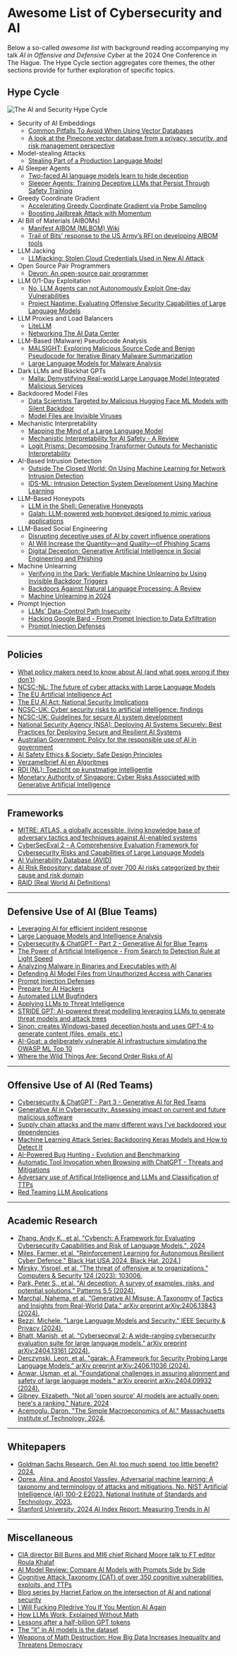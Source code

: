 # **Awesome List of Cybersecurity and AI**

Below a so-called *awesome list* with background reading accompanying my talk *AI in Offensive and Defensive Cyber* at the 2024 One Conference in The Hague. The Hype Cycle section aggregates core themes, the other sections provide for further exploration of specific topics.  

## Hype Cycle

![The AI and Security Hype Cycle](sec_ai_hype_cycle.png)

- Security of AI Embeddings
    - [Common Pitfalls To Avoid When Using Vector Databases](https://dagshub.com/blog/common-pitfalls-to-avoid-when-using-vector-databases/)
    - [A look at the Pinecone vector database from a privacy, security, and risk management perspective](https://ironcorelabs.com/vectordbs/pinecone-security/)
- Model-stealing Attacks
    - [Stealing Part of a Production Language Model](https://arxiv.org/abs/2403.06634)
- AI Sleeper Agents
    - [Two-faced AI language models learn to hide deception](https://www.nature.com/articles/d41586-024-00189-3)
    - [Sleeper Agents: Training Deceptive LLMs that Persist Through Safety Training](https://arxiv.org/abs/2401.05566)
- Greedy Coordinate Gradient
    - [Accelerating Greedy Coordinate Gradient via Probe Sampling](https://arxiv.org/abs/2403.01251)
    - [Boosting Jailbreak Attack with Momentum](https://arxiv.org/abs/2405.01229)
- AI Bill of Materials (AIBOMs)
    - [Manifest AIBOM (MLBOM) Wiki](https://github.com/manifest-cyber/aibom)
    - [Trail of Bits' response to the US Army’s RFI on developing AIBOM tools](https://blog.trailofbits.com/2024/02/28/our-response-to-the-us-armys-rfi-on-developing-aibom-tools-2/)
- LLM Jacking
    - [LLMjacking: Stolen Cloud Credentials Used in New AI Attack](https://sysdig.com/blog/llmjacking-stolen-cloud-credentials-used-in-new-ai-attack/)
- Open Source Pair Programmers
    - [Devon: An open-source pair programmer](https://github.com/entropy-research/Devon)
- LLM 0/1-Day Exploitation
    - [No, LLM Agents can not Autonomously Exploit One-day Vulnerabilities](https://struct.github.io/auto_agents_1_day.html)
    - [Project Naptime: Evaluating Offensive Security Capabilities of Large Language Models](https://googleprojectzero.blogspot.com/2024/06/project-naptime.html)
- LLM Proxies and Load Balancers
    - [LiteLLM](https://github.com/BerriAI/litellm)
    - [Networking The AI Data Center](https://www.juniper.net/content/dam/www/assets/white-papers/us/en/networking-the-ai-data-center.pdf)
- LLM-Based (Malware) Pseudocode Analysis
    - [MALSIGHT: Exploring Malicious Source Code and Benign Pseudocode for Iterative Binary Malware Summarization](https://arxiv.org/abs/2406.18379)
    - [Large Language Models for Malware Analysis](https://bit-ml.github.io/blog/post/large-language-models-for-malware-analysis/)
- Dark LLMs and Blackhat GPTs
    - [Malla: Demystifying Real-world Large Language Model Integrated Malicious Services](https://arxiv.org/abs/2401.03315)
- Backdoored Model Files
    - [Data Scientists Targeted by Malicious Hugging Face ML Models with Silent Backdoor](https://jfrog.com/blog/data-scientists-targeted-by-malicious-hugging-face-ml-models-with-silent-backdoor/)
    - [Model Files are Invisible Viruses](https://protectai.com/threat-research/model-files-are-invisible-viruses)
- Mechanistic Interpretability
    - [Mapping the Mind of a Large Language Model](https://www.anthropic.com/news/mapping-mind-language-model)
    - [Mechanistic Interpretability for AI Safety - A Review](https://arxiv.org/abs/2404.14082)
    - [Logit Prisms: Decomposing Transformer Outputs for Mechanistic Interpretability](https://neuralblog.github.io/logit-prisms/)
- AI-Based Intrusion Detection
    - [Outside The Closed World: On Using Machine Learning for Network Intrusion Detection](https://oakland10.cs.virginia.edu/slides/anomaly-oakland.pdf)
    - [IDS-ML: Intrusion Detection System Development Using Machine Learning](https://github.com/Western-OC2-Lab/Intrusion-Detection-System-Using-Machine-Learning)
- LLM-Based Honeypots
    - [LLM in the Shell: Generative Honeypots](https://arxiv.org/abs/2309.00155)
    - [Galah: LLM-powered web honeypot designed to mimic various applications](https://github.com/0x4D31/galah)
- LLM-Based Social Engineering
    - [Disrupting deceptive uses of AI by covert influence operations](https://openai.com/index/disrupting-deceptive-uses-of-AI-by-covert-influence-operations/)
    - [AI Will Increase the Quantity—and Quality—of Phishing Scams](https://www.schneier.com/academic/archives/2024/06/ai-will-increase-the-quantity-and-quality-of-phishing-scams.html)
    - [Digital Deception: Generative Artificial Intelligence in Social Engineering and Phishing](https://arxiv.org/abs/2310.13715)
- Machine Unlearning
    - [Verifying in the Dark: Verifiable Machine Unlearning by Using Invisible Backdoor Triggers](https://ieeexplore.ieee.org/document/10298847)
    - [Backdoors Against Natural Language Processing: A Review](https://ieeexplore.ieee.org/document/9841511)
    - [Machine Unlearning in 2024](https://ai.stanford.edu/~kzliu/blog/unlearning)
- Prompt Injection
    - [LLMs’ Data-Control Path Insecurity](https://cacm.acm.org/opinion/llms-data-control-path-insecurity/)
    - [Hacking Google Bard - From Prompt Injection to Data Exfiltration](https://embracethered.com/blog/posts/2023/google-bard-data-exfiltration/)
    - [Prompt Injection Defenses](https://github.com/tldrsec/prompt-injection-defenses)

---

## Policies

- [What policy makers need to know about AI (and what goes wrong if they don’t)](https://www.answer.ai/posts/2024-06-11-os-ai.html)
- [NCSC-NL: The future of cyber attacks with Large Language Models](https://www.ncsc.nl/documenten/publicaties/2024/mei/21/index)
- [The EU Artificial Intelligence Act](https://artificialintelligenceact.eu/)
- [The EU AI Act: National Security Implications](https://cetas.turing.ac.uk/publications/eu-ai-act-national-security-implications)
- [NCSC-UK: Cyber security risks to artificial intelligence: findings](https://www.gov.uk/government/publications/research-on-the-cyber-security-of-ai/cyber-security-risks-to-artificial-intelligence#findings-of-the-risk-assessment)
- [NCSC-UK: Guidelines for secure AI system development](https://www.ncsc.gov.uk/collection/guidelines-secure-ai-system-development)
- [National Security Agency (NSA): Deploying AI Systems Securely: Best Practices for Deploying Secure and Resilient AI Systems](https://media.defense.gov/2024/Apr/15/2003439257/-1/-1/0/CSI-DEPLOYING-AI-SYSTEMS-SECURELY.PDF)
- [Australian Government: Policy for the responsible use of AI in government](https://www.digital.gov.au/sites/default/files/documents/2024-08/Policy%20for%20the%20responsible%20use%20of%20AI%20in%20government%20v1.1.pdf)
- [AI Safety Ethics & Society: Safe Design Principles](https://www.aisafetybook.com/textbook/safe-design-principles)
- [Verzamelbrief AI en Algoritmes](https://www.rijksoverheid.nl/documenten/kamerstukken/2024/06/06/verzamelbrief-ai-en-algoritmes)
- [RDI (NL): Toezicht op kunstmatige intelligentie](https://www.rdi.nl/onderwerpen/kunstmatige-intelligentie/toezicht-op-kunstmatige-intelligentie)
- [Monetary Authority of Singapore: Cyber Risks Associated with Generative Artificial Intelligence](https://www.mas.gov.sg/regulation/circulars/cyber-risks-associated-with-generative-artificial-intelligence)

---

## Frameworks

- [MITRE: ATLAS, a globally accessible, living knowledge base of adversary tactics and techniques against Al-enabled systems](https://atlas.mitre.org/matrices/ATLAS)
- [CyberSecEval 2 - A Comprehensive Evaluation Framework for Cybersecurity Risks and Capabilities of Large Language Models](https://huggingface.co/blog/leaderboard-llamaguard)
- [AI Vulnerability Database (AVID)](https://avidml.org/)
- [AI Risk Repository: database of over 700 AI risks categorized by their cause and risk domain](https://airisk.mit.edu/)
- [RAID (Real World AI Definitions)](https://danielmiessler.com/p/raid-ai-definitions)

---

## Defensive Use of AI (Blue Teams)

- [Leveraging AI for efficient incident response](https://engineering.fb.com/2024/06/24/data-infrastructure/leveraging-ai-for-efficient-incident-response/)
- [Large Language Models and Intelligence Analysis](https://cetas.turing.ac.uk/publications/large-language-models-and-intelligence-analysis)
- [Cybersecurity & ChatGPT - Part 2 - Generative AI for Blue Teams](http://www.ds4n6.io/blog/24042201.html)
- [The Power of Artificial Intelligence - From Search to Detection Rule at Light Speed](https://www.googlecloudcommunity.com/gc/Community-Blog/The-Power-of-Artificial-Intelligence-From-Search-to-Detection/ba-p/727963)
- [Analyzing Malware in Binaries and Executables with AI](https://blog.virustotal.com/2024/04/analyzing-malware-in-binaries-and.html)
- [Defending AI Model Files from Unauthorized Access with Canaries](https://developer.nvidia.com/blog/defending-ai-model-files-from-unauthorized-access-with-canaries/)
- [Prompt Injection Defenses](https://github.com/tldrsec/prompt-injection-defenses)
- [Prepare for AI Hackers](https://www.harvardmagazine.com/2023/02/right-now-ai-hacking)
- [Automated LLM Bugfinders](https://cybersecpolitics.blogspot.com/2024/06/automated-llm-bugfinders.html)
- [Applying LLMs to Threat Intelligence](https://blog.securitybreak.io/applying-llms-to-threat-intelligence-f3b8ba4463a4)
- [STRIDE GPT: AI-powered threat modelling leveraging LLMs to generate threat models and attack trees](https://github.com/mrwadams/stride-gpt)
- [Sinon: creates Windows-based deception hosts and uses GPT-4 to generate content (files, emails, etc.)](https://github.com/referefref/sinon)
- [AI-Goat: a deliberately vulnerable AI infrastructure simulating the OWASP ML Top 10](https://github.com/orcasecurity-research/AIGoat)
- [Where the Wild Things Are: Second Order Risks of AI](https://www.philvenables.com/post/where-the-wild-things-are-second-order-risks-of-ai)

---

## Offensive Use of AI (Red Teams)

- [Cybersecurity & ChatGPT - Part 3 - Generative AI for Red Teams](http://www.ds4n6.io/blog/24042401.html)
- [Generative AI in Cybersecurity: 
Assessing impact on current and future malicious software](https://cetas.turing.ac.uk/publications/generative-ai-cybersecurity)
- [Supply chain attacks and the many different ways I've backdoored your dependencies](https://kerkour.com/backdoored-dependencies-and-supply-chain-attacks)
- [Machine Learning Attack Series: Backdooring Keras Models and How to Detect It](https://embracethered.com/blog/posts/2024/machine-learning-attack-series-keras-backdoor-model/)
- [AI-Powered Bug Hunting - Evolution and Benchmarking](https://github.com/ortegaalfredo/autokaker/blob/main/doc/AI-powered-bughunting-aortega-paper.pdf)
- [Automatic Tool Invocation when Browsing with ChatGPT - Threats and Mitigations](https://embracethered.com/blog/posts/2024/llm-apps-automatic-tool-invocations/)
- [Adversary use of Artifical Intelligence and LLMs and Classification of TTPs](https://github.com/cybershujin/Threat-Actors-Use-of-Artifical-Intelligence/)
- [Red Teaming LLM Applications](https://www.coursera.org/projects/red-teaming-llm-applications)

---

## Academic Research

- [Zhang, Andy K., et al. "Cybench: A Framework for Evaluating Cybersecurity Capabilities and Risk of Language Models.", 2024](https://www.arxiv.org/abs/2408.08926)
- [Miles, Farmer, et al. "Reinforcement Learning for Autonomous Resilient Cyber Defence." Black Hat USA 2024, Black Hat, 2024.](https://i.blackhat.com/BH-US-24/Presentations/US-24-MilesFarmer-ReinforcementLearningForAutonomousResilientCyberDefence-wp.pdf)]
- [Mirsky, Yisroel, et al. "The threat of offensive ai to organizations." Computers & Security 124 (2023): 103006.](https://doi.org/10.1016/j.cose.2022.103006)
- [Park, Peter S., et al. "AI deception: A survey of examples, risks, and potential solutions." Patterns 5.5 (2024).](https://doi.org/10.1016/j.patter.2024.100988)
- [Marchal, Nahema, et al. "Generative AI Misuse: A Taxonomy of Tactics and Insights from Real-World Data." arXiv preprint arXiv:2406.13843 (2024).](https://doi.org/10.48550/arXiv.2406.13843)
- [Bezzi, Michele. "Large Language Models and Security." IEEE Security & Privacy (2024).](https://doi.org/10.1109/MSEC.2023.3345568)
- [Bhatt, Manish, et al. "Cyberseceval 2: A wide-ranging cybersecurity evaluation suite for large language models." arXiv preprint arXiv:2404.13161 (2024).](https://arxiv.org/abs/2404.13161)
- [Derczynski, Leon, et al. "garak: A Framework for Security Probing Large Language Models." arXiv preprint arXiv:2406.11036 (2024).](https://arxiv.org/abs/2406.11036)
- [Anwar, Usman, et al. "Foundational challenges in assuring alignment and safety of large language models." arXiv preprint arXiv:2404.09932 (2024).](https://doi.org/10.48550/arXiv.2404.09932)
- [Gibney, Elizabeth. "Not all 'open source' AI models are actually open: here's a ranking." Nature. 2024](https://doi.org/10.1038/d41586-024-02012-5)
- [Acemoglu, Daron. "The Simple Macroeconomics of AI." Massachusetts Institute of Technology, 2024.](https://economics.mit.edu/sites/default/files/2024-04/The%20Simple%20Macroeconomics%20of%20AI.pdf)

---

## Whitepapers

- [Goldman Sachs Research. Gen AI: too much spend, too little benefit? 2024.](https://www.goldmansachs.com/intelligence/pages/gen-ai-too-much-spend-too-little-benefit.html)
- [Oprea, Alina, and Apostol Vassilev. Adversarial machine learning: A taxonomy and terminology of attacks and mitigations. No. NIST Artificial Intelligence (AI) 100-2 E2023. National Institute of Standards and Technology, 2023.](https://doi.org/10.6028/NIST.AI.100-2e2023)
- [Stanford University. 2024 AI Index Report: Measuring Trends in AI](https://aiindex.stanford.edu/report/)

---

## Miscellaneous

- [CIA director Bill Burns and MI6 chief Richard Moore talk to FT editor Roula Khalaf](https://www.youtube.com/watch?v=rp5PeoAW6mI)
- [AI Model Review: Compare AI Models with Prompts Side by Side](https://aimodelreview.com/)
- [Cognitive Attack Taxonomy (CAT) of over 350 cognitive vulnerabilities, exploits, and TTPs](https://cognitiveattacktaxonomy.org/index.php/Main_Page)
- [Blog series by Harriet Farlow on the intersection of AI and national security](https://medium.com/@harrietfarlow/intro-to-ai-security-part-7-ai-security-and-national-security-1487527a5d22)
- [I Will Fucking Piledrive You If You Mention AI Again](https://ludic.mataroa.blog/blog/i-will-fucking-piledrive-you-if-you-mention-ai-again/)
- [How LLMs Work, Explained Without Math](https://blog.miguelgrinberg.com/post/how-llms-work-explained-without-math)
- [Lessons after a half-billion GPT tokens](https://kenkantzer.com/lessons-after-a-half-billion-gpt-tokens/)
- [The “it” in AI models is the dataset](https://nonint.com/2023/06/10/the-it-in-ai-models-is-the-dataset/)
- [Weapons of Math Destruction: How Big Data Increases Inequality and Threatens Democracy](https://www.amazon.com/Weapons-Math-Destruction-Increases-Inequality/dp/0553418815)
